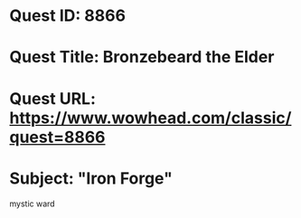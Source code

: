 # Quest ID: 8866
# Quest Title: Bronzebeard the Elder
# Quest URL: https://www.wowhead.com/classic/quest=8866
# Subject: "Iron Forge"
mystic ward